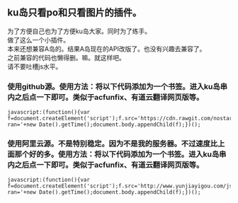 ku岛只看po和只看图片的插件。
-----------------------------------  

为了方便自己也为了方便ku岛大家。同时为了练手。  
做了这么一个小插件。  
本来还想兼容A岛的。结果A岛现在的API改版了。也没有兴趣去兼容了。  
之前兼容的代码也懒得删。嘛。就这样吧。  
请不要吐槽js水平。  
  
  
### 使用github源。使用方法：将以下代码添加为一个书签。进入ku岛串内之后点一下即可。类似于acfunfix、有道云翻译网页版等。  
    javascript:(function(){var f=document.createElement('script');f.src='https://cdn.rawgit.com/nostarsnow/onlyPoAndImage/master/onlyPoAndImg.min.js?ran='+new Date().getTime();document.body.appendChild(f);})();
  
### 使用阿里云源。不是特别稳定。因为不是我的服务器。不过速度比上面那个好的多。使用方法：将以下代码添加为一个书签。进入ku岛串内之后点一下即可。类似于acfunfix、有道云翻译网页版等。  
    javascript:(function(){var f=document.createElement('script');f.src='http://www.yunjiayigou.com/js/lib/onlyPoAndImg.min.js?ran='+new Date().getTime();document.body.appendChild(f);})();